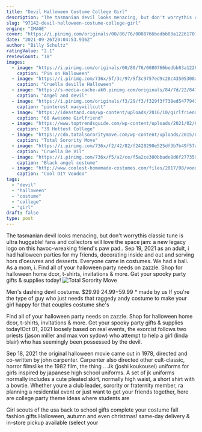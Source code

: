 ```yaml
---
title: "Devil Halloween Costume College Girl"
description: "The tasmanian devil looks menacing, but don't worrythis classic tune is ultra huggable! fans and collectors will love the space jam: a new legacy logo on this havoc-wreaking friend's paw pad."
slug: "97142-devil-halloween-costume-college-girl"
engine: "IMAGE"
cover: "https://i.pinimg.com/originals/00/80/76/0080766bedbb83a1226170121332d0f2.jpg"
date: "2021-09-26T20:04:53.936Z"
author: "Billy Schultz"
ratingValue: "2.1"
reviewCount: "18"
images:
  - image: "https://i.pinimg.com/originals/00/80/76/0080766bedbb83a1226170121332d0f2.jpg"
    caption: "Pin on Halloween"
  - image: "https://i.pinimg.com/736x/5f/3c/97/5f3c9757ed9c28c43505308afb08390e.jpg"
    caption: "Cruella deville Halloween"
  - image: "https://s-media-cache-ak0.pinimg.com/originals/84/7d/22/847d2208e9d0d4a8ea8224293c32ff75.jpg"
    caption: "Angel and devil"
  - image: "https://i.pinimg.com/originals/f3/29/f3/f329f3f738ed54779436e38bd3764697.jpg"
    caption: "pinterest macywillcutt"
  - image: "https://ideastand.com/wp-content/uploads/2016/10/girlfriend-group-costume/23-girlfriend-group-costume-ideas.jpg"
    caption: "60 Awesome Girlfriend"
  - image: "https://www.toptrendsguide.com/wp-content/uploads/2021/02/Hot-College-Halloween-Costumes.jpg"
    caption: "39 Hottest College"
  - image: "https://cdn.totalsororitymove.com/wp-content/uploads/2015/04/da626c2169dfaad00591c66f302e5760.jpg"
    caption: "Total Sorority Move"
  - image: "https://i.pinimg.com/736x/f2/42/82/f2428290e525df3b7b49f57a08c036d3.jpg"
    caption: "Cruella De Vil"
  - image: "https://i.pinimg.com/736x/f5/a2/ce/f5a2ce300bbade8d6f277359b9e66c23--black-angel-costume-angel-costumes.jpg"
    caption: "Black angel costume"
  - image: "http://www.coolest-homemade-costumes.com/files/2017/08/voodoo-doll-for-a-woman-211412-e1506321510729.jpeg"
    caption: "Cool DIY Voodoo"
tags:
  - "devil"
  - "halloween"
  - "costume"
  - "college"
  - "girl"
draft: false
type: post
---
```


The tasmanian devil looks menacing, but don't worrythis classic tune is ultra huggable! fans and collectors will love the space jam: a new legacy logo on this havoc-wreaking friend's paw pad.. Sep 19, 2021 as an adult, i had halloween parties for my friends, decorating inside and out and serving hors d'oeuvres and desserts. Everyone came in costumes. We had a ball. As a mom, i. Find all of your halloween party needs on zazzle. Shop for halloween home dcor, t-shirts, invitations & more. Get your spooky party gifts & supplies today!
![Total Sorority Move](https://cdn.totalsororitymove.com/wp-content/uploads/2015/04/da626c2169dfaad00591c66f302e5760.jpg "Total Sorority Move")

Men&#39;s dashing devil costume. $29.99 $24.99-$59.99 * made by us  If you&#39;re the type of guy who just needs that raggedy andy costume to make your girl happy for that couples costume she&#39;s
<!--inArticleAds-->

<!--galleryOne-->

Find all of your halloween party needs on zazzle. Shop for halloween home dcor, t-shirts, invitations & more. Get your spooky party gifts & supplies today!Oct 01, 2021 loosely based on real events, the exorcist follows two priests (jason miller and max von sydow) who attempt to help a girl (linda blair) who has seemingly been possessed by the devil.
<!--inArticleAds-->

<!--galleryTwo-->

Sep 18, 2021 the original halloween movie came out in 1978, directed and co-written by john carpenter. Carpenter also directed other cult-classic, horror filmslike the 1982 film, the thing .. Jk (joshi koukousei) uniforms for girls inspired by japanese high school uniforms. A set of jk uniforms normally includes a cute pleated skirt, normally high waist, a short shirt with a bowtie. Whether youre a club leader, sorority or fraternity member, ra planning a residential event or just want to get your friends together, here are college party theme ideas where students are
<!--galleryThree-->

Girl scouts of the usa back to school gifts complete your costume fall fashion gifts  Halloween, autumn and even christmas! same-day delivery & in-store pickup available (select your